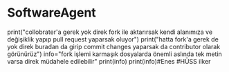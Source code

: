 # SoftwareAgent
print("collobrater'a gerek yok direk fork ile aktarırsak kendi alanımıza ve değişiklik yapıp pull request yaparsak oluyor")
print("hatta fork'a gerek de yok direk buradan da girip commit changes yaparsak da contributor olarak görünürüz")
info="fork işlemi karmaşık dosyalarda önemli aslında tek metin varsa direk müdahele edilebilir"
print(info)
print(info)#Enes
#HÜSS
ilker
